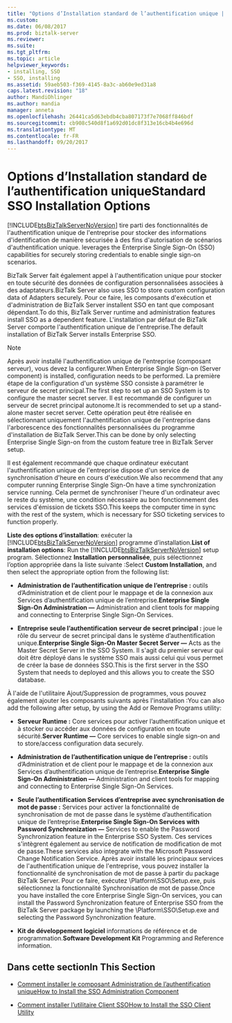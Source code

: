 ```yaml
---
title: "Options d’Installation standard de l’authentification unique | Documents Microsoft"
ms.custom: 
ms.date: 06/08/2017
ms.prod: biztalk-server
ms.reviewer: 
ms.suite: 
ms.tgt_pltfrm: 
ms.topic: article
helpviewer_keywords:
- installing, SSO
- SSO, installing
ms.assetid: 59aeb503-f369-4145-8a3c-ab60e9ed31a8
caps.latest.revision: "18"
author: MandiOhlinger
ms.author: mandia
manager: anneta
ms.openlocfilehash: 26441ca5d63ebdb4cba807173f7e7068ff846bdf
ms.sourcegitcommit: cb908c540d8f1a692d01dc8f313e16cb4b4e696d
ms.translationtype: MT
ms.contentlocale: fr-FR
ms.lasthandoff: 09/20/2017
---
```

# <a name="standard-sso-installation-options"></a><span data-ttu-id="f59f7-102">Options d’Installation standard de l’authentification unique</span><span class="sxs-lookup"><span data-stu-id="f59f7-102">Standard SSO Installation Options</span></span>
[!INCLUDE[btsBizTalkServerNoVersion](../includes/btsbiztalkservernoversion-md.md)]<span data-ttu-id="f59f7-103"> tire parti des fonctionnalités de l'authentification unique de l'entreprise pour stocker des informations d'identification de manière sécurisée à des fins d'autorisation de scénarios d'authentification unique.</span><span class="sxs-lookup"><span data-stu-id="f59f7-103"> leverages the Enterprise Single Sign-On (SSO) capabilities for securely storing credentials to enable single sign-on scenarios.</span></span>  
  
 <span data-ttu-id="f59f7-104">BizTalk Server fait également appel à l'authentification unique pour stocker en toute sécurité des données de configuration personnalisées associées à des adaptateurs.</span><span class="sxs-lookup"><span data-stu-id="f59f7-104">BizTalk Server also uses SSO to store custom configuration data of Adapters securely.</span></span> <span data-ttu-id="f59f7-105">Pour ce faire, les composants d'exécution et d'administration de BizTalk Server installent SSO en tant que composant dépendant.</span><span class="sxs-lookup"><span data-stu-id="f59f7-105">To do this, BizTalk Server runtime and administration features install SSO as a dependent feature.</span></span> <span data-ttu-id="f59f7-106">L'installation par défaut de BizTalk Server comporte l'authentification unique de l'entreprise.</span><span class="sxs-lookup"><span data-stu-id="f59f7-106">The default installation of BizTalk Server installs Enterprise SSO.</span></span>  
  
> [!NOTE]
>  <span data-ttu-id="f59f7-107">Après avoir installé l'authentification unique de l'entreprise (composant serveur), vous devez la configurer.</span><span class="sxs-lookup"><span data-stu-id="f59f7-107">When Enterprise Single Sign-on (Server component) is installed, configuration needs to be performed.</span></span> <span data-ttu-id="f59f7-108">La première étape de la configuration d'un système SSO consiste à paramétrer le serveur de secret principal.</span><span class="sxs-lookup"><span data-stu-id="f59f7-108">The first step to set up an SSO System is to configure the master secret server.</span></span> <span data-ttu-id="f59f7-109">Il est recommandé de configurer un serveur de secret principal autonome.</span><span class="sxs-lookup"><span data-stu-id="f59f7-109">It is recommended to set up a stand-alone master secret server.</span></span> <span data-ttu-id="f59f7-110">Cette opération peut être réalisée en sélectionnant uniquement l'authentification unique de l'entreprise dans l'arborescence des fonctionnalités personnalisées du programme d'installation de BizTalk Server.</span><span class="sxs-lookup"><span data-stu-id="f59f7-110">This can be done by only selecting Enterprise Single Sign-on from the custom feature tree in BizTalk Server setup.</span></span>  
>   
>  <span data-ttu-id="f59f7-111">Il est également recommandé que chaque ordinateur exécutant l'authentification unique de l'entreprise dispose d'un service de synchronisation d'heure en cours d'exécution.</span><span class="sxs-lookup"><span data-stu-id="f59f7-111">We also recommend that any computer running Enterprise Single Sign-On have a time synchronization service running.</span></span> <span data-ttu-id="f59f7-112">Cela permet de synchroniser l'heure d'un ordinateur avec le reste du système, une condition nécessaire au bon fonctionnement des services d'émission de tickets SSO.</span><span class="sxs-lookup"><span data-stu-id="f59f7-112">This keeps the computer time in sync with the rest of the system, which is necessary for SSO ticketing services to function properly.</span></span>  
  
 <span data-ttu-id="f59f7-113">**Liste des options d’installation**: exécuter la [!INCLUDE[btsBizTalkServerNoVersion](../includes/btsbiztalkservernoversion-md.md)] programme d’installation.</span><span class="sxs-lookup"><span data-stu-id="f59f7-113">**List of installation options**: Run the [!INCLUDE[btsBizTalkServerNoVersion](../includes/btsbiztalkservernoversion-md.md)] setup program.</span></span> <span data-ttu-id="f59f7-114">Sélectionnez **Installation personnalisée**, puis sélectionnez l’option appropriée dans la liste suivante :</span><span class="sxs-lookup"><span data-stu-id="f59f7-114">Select **Custom Installation**, and then select the appropriate option from the following list:</span></span>  
  
-   <span data-ttu-id="f59f7-115">**Administration de l’authentification unique de l’entreprise :** outils d’Administration et de client pour le mappage et de la connexion aux Services d’authentification unique de l’entreprise.</span><span class="sxs-lookup"><span data-stu-id="f59f7-115">**Enterprise Single Sign-On Administration ―** Administration and client tools for mapping and connecting to Enterprise Single Sign-On Services.</span></span>  
  
-   <span data-ttu-id="f59f7-116">**Entreprise seule l’authentification serveur de secret principal :** joue le rôle du serveur de secret principal dans le système d’authentification unique.</span><span class="sxs-lookup"><span data-stu-id="f59f7-116">**Enterprise Single Sign-On Master Secret Server ―** Acts as the Master Secret Server in the SSO System.</span></span> <span data-ttu-id="f59f7-117">Il s'agit du premier serveur qui doit être déployé dans le système SSO mais aussi celui qui vous permet de créer la base de données SSO.</span><span class="sxs-lookup"><span data-stu-id="f59f7-117">This is the first server in the SSO System that needs to deployed and this allows you to create the SSO database.</span></span>  
  
 <span data-ttu-id="f59f7-118">À l'aide de l'utilitaire Ajout/Suppression de programmes, vous pouvez également ajouter les composants suivants après l'installation :</span><span class="sxs-lookup"><span data-stu-id="f59f7-118">You can also add the following after setup, by using the Add or Remove Programs utility:</span></span>  
  
-   <span data-ttu-id="f59f7-119">**Serveur Runtime :** Core services pour activer l’authentification unique et à stocker ou accéder aux données de configuration en toute sécurité.</span><span class="sxs-lookup"><span data-stu-id="f59f7-119">**Server Runtime ―** Core services to enable single sign-on and to store/access configuration data securely.</span></span>  
  
-   <span data-ttu-id="f59f7-120">**Administration de l’authentification unique de l’entreprise :** outils d’Administration et de client pour le mappage et de la connexion aux Services d’authentification unique de l’entreprise.</span><span class="sxs-lookup"><span data-stu-id="f59f7-120">**Enterprise Single Sign-On Administration ―** Administration and client tools for mapping and connecting to Enterprise Single Sign-On Services.</span></span>  
  
-   <span data-ttu-id="f59f7-121">**Seule l’authentification Services d’entreprise avec synchronisation de mot de passe :** Services pour activer la fonctionnalité de synchronisation de mot de passe dans le système d’authentification unique de l’entreprise.</span><span class="sxs-lookup"><span data-stu-id="f59f7-121">**Enterprise Single Sign-On Services with Password Synchronization ―** Services to enable the Password Synchronization feature in the Enterprise SSO System.</span></span> <span data-ttu-id="f59f7-122">Ces services s'intègrent également au service de notification de modification de mot de passe.</span><span class="sxs-lookup"><span data-stu-id="f59f7-122">These services also integrate with the Microsoft Password Change Notification Service.</span></span> <span data-ttu-id="f59f7-123">Après avoir installé les principaux services de l'authentification unique de l'entreprise, vous pouvez installer la fonctionnalité de synchronisation de mot de passe à partir du package BizTalk Server. Pour ce faire, exécutez \Platform\SSO\Setup.exe, puis sélectionnez la fonctionnalité Synchronisation de mot de passe.</span><span class="sxs-lookup"><span data-stu-id="f59f7-123">Once you have installed the core Enterprise Single Sign-On services, you can install the Password Synchronization feature of Enterprise SSO from the BizTalk Server package by launching the \Platform\SSO\Setup.exe and selecting the Password Synchronization feature.</span></span>  
  
-   <span data-ttu-id="f59f7-124">**Kit de développement logiciel** informations de référence et de programmation.</span><span class="sxs-lookup"><span data-stu-id="f59f7-124">**Software Development Kit** Programming and Reference information.</span></span>  
  
## <a name="in-this-section"></a><span data-ttu-id="f59f7-125">Dans cette section</span><span class="sxs-lookup"><span data-stu-id="f59f7-125">In This Section</span></span>  
  
-   [<span data-ttu-id="f59f7-126">Comment installer le composant Administration de l’authentification unique</span><span class="sxs-lookup"><span data-stu-id="f59f7-126">How to Install the SSO Administration Component</span></span>](../core/how-to-install-the-sso-administration-component.md)  
  
-   [<span data-ttu-id="f59f7-127">Comment installer l’utilitaire Client SSO</span><span class="sxs-lookup"><span data-stu-id="f59f7-127">How to Install the SSO Client Utility</span></span>](../core/how-to-install-the-sso-client-utility.md)